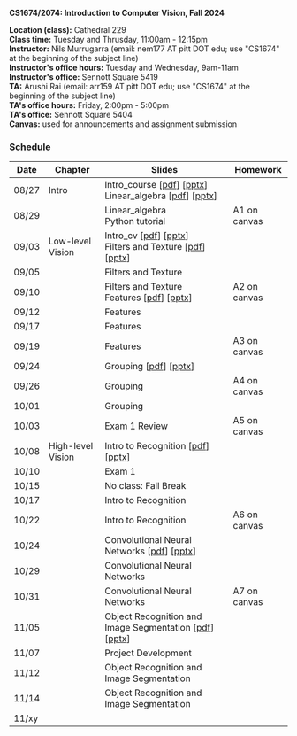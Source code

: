 
**CS1674/2074: Introduction to Computer Vision, Fall 2024**

**Location (class):** Cathedral 229<br>
**Class time:** Tuesday and Thrusday, 11:00am - 12:15pm<br>
**Instructor:** Nils Murrugarra (email: nem177 AT pitt DOT edu; use "CS1674" at the beginning of the subject line)<br>
**Instructor's office hours:** Tuesday and Wednesday, 9am-11am<br>
**Instructor's office:** Sennott Square 5419<br>
**TA:** Arushi Rai (email: arr159 AT pitt DOT edu; use "CS1674" at the beginning of the subject line)<br>
**TA's office hours:** Friday, 2:00pm - 5:00pm<br>
**TA's office:** Sennott Square 5404<br>
**Canvas:** used for announcements and assignment submission<br>

### Schedule

Date        | Chapter      | Slides       | Homework
----------- | -----------  | -----------  | -----------
08/27       | Intro        | Intro_course [[pdf](https://sites.pitt.edu/~nem177/courses/fall24_cs1674/lec_1.intro_course.pdf)] [[pptx](https://sites.pitt.edu/~nem177/courses/fall24_cs1674/lec_1.intro_course.pptx)]<br> Linear_algebra [[pdf](https://sites.pitt.edu/~nem177/courses/fall24_cs1674/lec_1.linear_algebra.pdf)] [[pptx](https://sites.pitt.edu/~nem177/courses/fall24_cs1674/lec_1.linear_algebra.pptx)]             |
08/29       |              | Linear_algebra<br> Python tutorial             | A1 on canvas
09/03       | Low-level Vision             | Intro_cv [[pdf](https://sites.pitt.edu/~nem177/courses/fall24_cs1674/lec_2.intro_cv.pdf)] [[pptx](https://sites.pitt.edu/~nem177/courses/fall24_cs1674/lec_2.intro_cv.pptx)]<br> Filters and Texture [[pdf](https://sites.pitt.edu/~nem177/courses/fall24_cs1674/lec_3.filters.pdf)] [[pptx](https://sites.pitt.edu/~nem177/courses/fall24_cs1674/lec_3.filters.pptx)]              |
09/05       |              | Filters and Texture              | 
09/10       |              | Filters and Texture<br>Features [[pdf](https://sites.pitt.edu/~nem177/courses/fall24_cs1674/lec_4.features.pdf)] [[pptx](https://sites.pitt.edu/~nem177/courses/fall24_cs1674/lec_4.features.pptx)] | A2 on canvas
09/12       |              | Features              |
09/17       |              | Features              |
09/19       |              | Features              | A3 on canvas
09/24       |              | Grouping [[pdf](https://sites.pitt.edu/~nem177/courses/fall24_cs1674/lec_5.grouping.pdf)] [[pptx](https://sites.pitt.edu/~nem177/courses/fall24_cs1674/lec_5.grouping.pptx)]             |
09/26       |              | Grouping              | A4 on canvas
10/01       |              | Grouping              |
10/03       |              | Exam 1 Review         | A5 on canvas
10/08       | High-level Vision             | Intro to Recognition [[pdf](https://sites.pitt.edu/~nem177/courses/fall24_cs1674/lec_6.recognition.pdf)] [[pptx](https://sites.pitt.edu/~nem177/courses/fall24_cs1674/lec_6.recognition.pptx)]  |
10/10       |              | Exam 1          |
10/15       |              | No class: Fall Break          |
10/17       |              | Intro to Recognition          |
10/22       |              | Intro to Recognition          | A6 on canvas
10/24       |              | Convolutional Neural Networks [[pdf](https://sites.pitt.edu/~nem177/courses/fall24_cs1674/lec_7.cnns.pdf)] [[pptx](https://sites.pitt.edu/~nem177/courses/fall24_cs1674/lec_7.cnns.pptx)]         |
10/29       |              | Convolutional Neural Networks          |
10/31       |              | Convolutional Neural Networks          | A7 on canvas
11/05       |              | Object Recognition and Image Segmentation [[pdf](https://sites.pitt.edu/~nem177/courses/fall24_cs1674/lec_8.objrec.pdf)] [[pptx](https://sites.pitt.edu/~nem177/courses/fall24_cs1674/lec_8.objrec.pptx)] | 
11/07       |              | Project Development |
11/12       |              | Object Recognition and Image Segmentation |
11/14       |              | Object Recognition and Image Segmentation |
11/xy       |              |                 |




